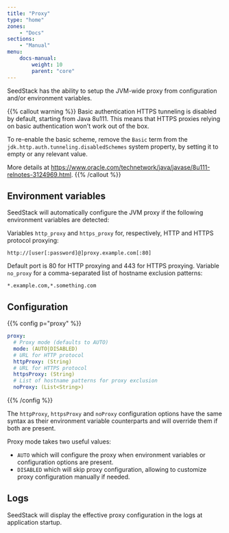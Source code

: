 ```yaml
---
title: "Proxy"
type: "home"
zones:
    - "Docs"
sections:
    - "Manual"    
menu:
    docs-manual:
        weight: 10
        parent: "core"
---
```


SeedStack has the ability to setup the JVM-wide proxy from configuration and/or environment variables.

{{% callout warning %}}
Basic authentication HTTPS tunneling is disabled by default, starting from Java 8u111. This means that HTTPS proxies relying
on basic authentication won't work out of the box. 

To re-enable the basic scheme, remove the `Basic` term from the `jdk.http.auth.tunneling.disabledSchemes` system property,
by setting it to empty or any relevant value. 

More details at https://www.oracle.com/technetwork/java/javase/8u111-relnotes-3124969.html.
{{% /callout %}}

## Environment variables

SeedStack will automatically configure the JVM proxy if the following environment variables are detected:

Variables `http_proxy` and `https_proxy` for, respectively, HTTP and HTTPS protocol proxying:

```plain
http://[user[:password]@]proxy.example.com[:80]
```

Default port is 80 for HTTP proxying and 443 for HTTPS proxying. Variable `no_proxy` for a comma-separated list of 
hostname exclusion patterns: 

```plain
*.example.com,*.something.com
```

## Configuration

{{% config p="proxy" %}}
```yaml
proxy:
  # Proxy mode (defaults to AUTO)
  mode: (AUTO|DISABLED)
  # URL for HTTP protocol
  httpProxy: (String)
  # URL for HTTPS protocol
  httpsProxy: (String)
  # List of hostname patterns for proxy exclusion 
  noProxy: (List<String>)
```
{{% /config %}}

The `httpProxy`, `httpsProxy` and `noProxy` configuration options have the same syntax as their environment variable
counterparts and will override them if both are present.

Proxy mode takes two useful values:

* `AUTO` which will configure the proxy when environment variables or configuration options are present.
* `DISABLED` which will skip proxy configuration, allowing to customize proxy configuration manually if needed.

## Logs

SeedStack will display the effective proxy configuration in the logs at application startup.